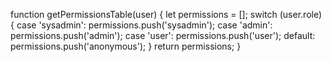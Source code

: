 function getPermissionsTable(user) {
  let permissions = [];
  switch (user.role) {
    case 'sysadmin':
      permissions.push('sysadmin');
    case 'admin':
      permissions.push('admin');
    case 'user':
      permissions.push('user');
    default:
      permissions.push('anonymous');
  }
  return permissions;
}
